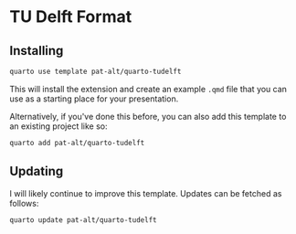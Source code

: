 # TU Delft Format

## Installing

```zsh
quarto use template pat-alt/quarto-tudelft
```

This will install the extension and create an example `.qmd` file that you can use as a starting place for your presentation.

Alternatively, if you've done this before, you can also add this template to an existing project like so:

```zsh
quarto add pat-alt/quarto-tudelft
```

## Updating

I will likely continue to improve this template. Updates can be fetched as follows:

```zsh
quarto update pat-alt/quarto-tudelft
```


<!-- ## Using

*TODO*: Describe how to use your format.

## Format Options

*TODO*: If your format has options that can be set via document metadata, describe them. 

## Example

Here is the source code for a minimal sample document: [example.qmd](example.qmd). -->
